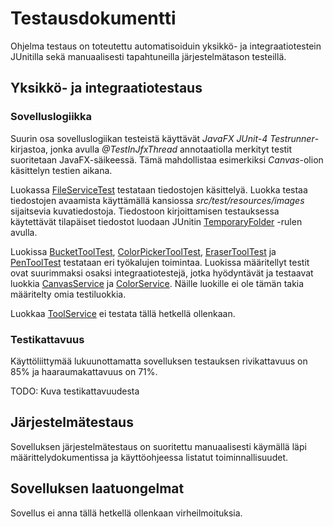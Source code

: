 # Testausdokumentti

Ohjelma testaus on toteutettu automatisoiduin yksikkö- ja integraatiotestein JUnitilla sekä manuaalisesti tapahtuneilla järjestelmätason testeillä.

## Yksikkö- ja integraatiotestaus

### Sovelluslogiikka

Suurin osa sovelluslogiikan testeistä käyttävät *JavaFX JUnit-4 Testrunner*- kirjastoa, jonka avulla *@TestInJfxThread* annotaatiolla merkityt testit suoritetaan JavaFX-säikeessä. Tämä mahdollistaa esimerkiksi *Canvas*-olion käsittelyn testien aikana.

Luokassa [FileServiceTest](https://github.com/tapanih/ot-harjoitustyo/blob/master/pixeleditor/src/test/java/pixeleditor/domain/FileServiceTest.java) testataan tiedostojen käsittelyä. Luokka testaa tiedostojen avaamista käyttämällä kansiossa *src/test/resources/images* sijaitsevia kuvatiedostoja. Tiedostoon kirjoittamisen testauksessa käytettävät tilapäiset tiedostot luodaan JUnitin [TemporaryFolder](https://junit.org/junit4/javadoc/4.12/org/junit/rules/TemporaryFolder.html) -rulen avulla.

Luokissa [BucketToolTest](https://github.com/tapanih/ot-harjoitustyo/blob/master/pixeleditor/src/test/java/pixeleditor/domain/tools/BucketFillToolTest.java), [ColorPickerToolTest](https://github.com/tapanih/ot-harjoitustyo/blob/master/pixeleditor/src/test/java/pixeleditor/domain/tools/ColorPickerToolTest.java), [EraserToolTest](https://github.com/tapanih/ot-harjoitustyo/blob/master/pixeleditor/src/test/java/pixeleditor/domain/tools/EraserToolTest.java) ja [PenToolTest](https://github.com/tapanih/ot-harjoitustyo/blob/master/pixeleditor/src/test/java/pixeleditor/domain/tools/PenToolTest.java) testataan eri työkalujen toimintaa. Luokissa määritellyt testit ovat suurimmaksi osaksi integraatiotestejä, jotka hyödyntävät ja testaavat luokkia [CanvasService](https://github.com/tapanih/ot-harjoitustyo/blob/master/pixeleditor/src/main/java/pixeleditor/domain/CanvasService.java) ja [ColorService](https://github.com/tapanih/ot-harjoitustyo/blob/master/pixeleditor/src/main/java/pixeleditor/domain/ColorService.java). Näille luokille ei ole tämän takia määritelty omia testiluokkia.

Luokkaa [ToolService](https://github.com/tapanih/ot-harjoitustyo/blob/master/pixeleditor/src/main/java/pixeleditor/domain/ColorService.java) ei testata tällä hetkellä ollenkaan.

### Testikattavuus

Käyttöliittymää lukuunottamatta sovelluksen testauksen rivikattavuus on 85% ja haaraumakattavuus on 71%.

TODO: Kuva testikattavuudesta

## Järjestelmätestaus

Sovelluksen järjestelmätestaus on suoritettu manuaalisesti käymällä läpi määrittelydokumentissa ja käyttöohjeessa listatut toiminnallisuudet.

## Sovelluksen laatuongelmat

Sovellus ei anna tällä hetkellä ollenkaan virheilmoituksia.